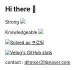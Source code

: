 ## Hi there 👋

Strong
<img src="https://img.shields.io/badge/cplusplus-00599C?style=flat&logo=C++&logoColor=white"/>

Knowledgeable
<img src="https://img.shields.io/badge/JAVA-007396?style=flat&logo=Java&logoColor=white"/>



[![Solved.ac
프로필](http://mazassumnida.wtf/api/v2/generate_badge?boj=dltmxor31)](https://solved.ac/dltmxor31)





[![Velog's GitHub stats](https://velog-readme-stats.vercel.app/api?name=seungtoctoc)](https://github.com/eungyeole/velog-readme-stats)


contact : dltmxor31@naver.com
